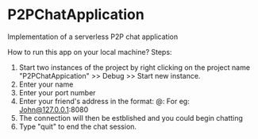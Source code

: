 # P2PChatApplication
Implementation of a serverless P2P chat application

How to run this app on your local machine?
Steps:
1) Start two instances of the project by right clicking on the project name "P2PChatAppication" >> Debug >> Start new instance.
2) Enter your name 
3) Enter your port number
4) Enter your friend's address in the format: <friendsName>@<IPv4 Address>:<Port Number>
   For eg: John@127.0.0.1:8080
5) The connection will then be estblished and you could begin chatting
6) Type "quit" to end the chat session. 

